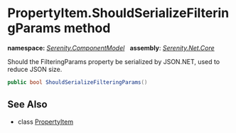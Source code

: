 # PropertyItem.ShouldSerializeFilteringParams method
**namespace:** *[Serenity.ComponentModel](../../README.md#serenity.componentmodel-namespace)*   **assembly**: *[Serenity.Net.Core](../../README.md)*

Should the FilteringParams property be serialized by JSON.NET, used to reduce JSON size.

```csharp
public bool ShouldSerializeFilteringParams()
```

## See Also

* class [PropertyItem](../PropertyItem.md)